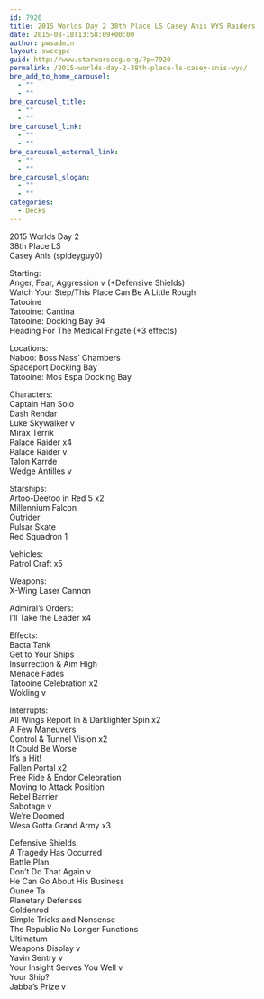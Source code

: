 ```yaml
---
id: 7920
title: 2015 Worlds Day 2 38th Place LS Casey Anis WYS Raiders
date: 2015-08-18T13:58:09+00:00
author: pwsadmin
layout: swccgpc
guid: http://www.starwarsccg.org/?p=7920
permalink: /2015-worlds-day-2-38th-place-ls-casey-anis-wys/
bre_add_to_home_carousel:
  - ""
  - ""
bre_carousel_title:
  - ""
  - ""
bre_carousel_link:
  - ""
  - ""
bre_carousel_external_link:
  - ""
  - ""
bre_carousel_slogan:
  - ""
  - ""
categories:
  - Decks
---
```

2015 Worlds Day 2  
38th Place LS  
Casey Anis (spideyguy0)

Starting:  
Anger, Fear, Aggression v (+Defensive Shields)  
Watch Your Step/This Place Can Be A Little Rough  
Tatooine  
Tatooine: Cantina  
Tatooine: Docking Bay 94  
Heading For The Medical Frigate (+3 effects)

Locations:  
Naboo: Boss Nass’ Chambers  
Spaceport Docking Bay  
Tatooine: Mos Espa Docking Bay

Characters:  
Captain Han Solo  
Dash Rendar  
Luke Skywalker v  
Mirax Terrik  
Palace Raider x4  
Palace Raider v  
Talon Karrde  
Wedge Antilles v

Starships:  
Artoo-Deetoo in Red 5 x2  
Millennium Falcon  
Outrider  
Pulsar Skate  
Red Squadron 1

Vehicles:  
Patrol Craft x5

Weapons:  
X-Wing Laser Cannon

Admiral’s Orders:  
I’ll Take the Leader x4

Effects:  
Bacta Tank  
Get to Your Ships  
Insurrection & Aim High  
Menace Fades  
Tatooine Celebration x2  
Wokling v

Interrupts:  
All Wings Report In & Darklighter Spin x2  
A Few Maneuvers  
Control & Tunnel Vision x2  
It Could Be Worse  
It’s a Hit!  
Fallen Portal x2  
Free Ride & Endor Celebration  
Moving to Attack Position  
Rebel Barrier  
Sabotage v  
We’re Doomed  
Wesa Gotta Grand Army x3

Defensive Shields:  
A Tragedy Has Occurred  
Battle Plan  
Don’t Do That Again v  
He Can Go About His Business  
Ounee Ta  
Planetary Defenses  
Goldenrod  
Simple Tricks and Nonsense  
The Republic No Longer Functions  
Ultimatum  
Weapons Display v  
Yavin Sentry v  
Your Insight Serves You Well v  
Your Ship?  
Jabba’s Prize v
